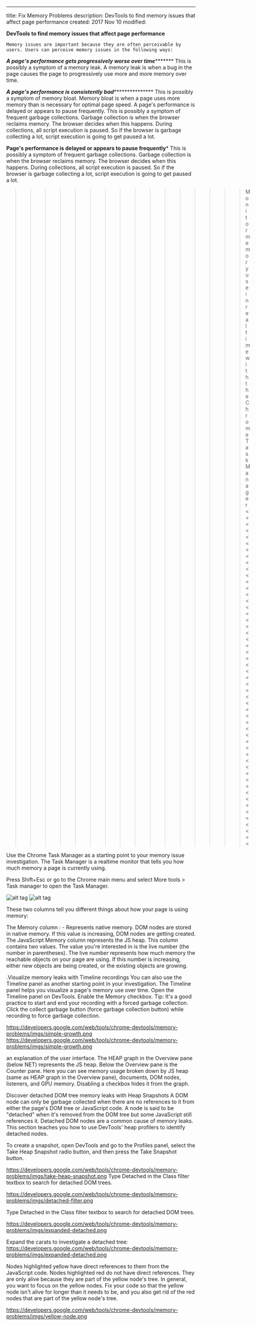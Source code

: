  ---
title: Fix Memory Problems
description: DevTools to find memory issues that affect page performance
created:  2017 Nov 10
modified: 
 
 
 
 **DevTools to find memory issues that affect page performance**

    Memory issues are important because they are often perceivable by users. Users can perceive memory issues in the following ways:

*************************************A page's performance gets progressively worse over time********************************************
This is possibly a symptom of a memory leak.
A memory leak is when a bug in the page causes the page to progressively use more and more memory over time.

*****************************************A page's performance is consistently bad********************************************************
This is possibly a symptom of memory bloat.
Memory bloat is when a page uses more memory than is necessary for optimal page speed.
A page's performance is delayed or appears to pause frequently. This is possibly a symptom of frequent garbage collections. 
Garbage collection is when the browser reclaims memory.
The browser decides when this happens. During collections, all script execution is paused. So if the browser is garbage collecting a lot, 
script execution is going to get paused a lot.

**************************************Page's performance is delayed or appears to pause frequently***************************************
 This is possibly a symptom of frequent garbage collections.
 Garbage collection is when the browser reclaims memory. 
 The browser decides when this happens. During collections, all script execution is paused. 
 So if the browser is garbage collecting a lot, script execution is going to get paused a lot.
 

>>>>>>>>>>>>>>>>Monitor memory use in realtime with the Chrome Task Manager<<<<<<<<<<<<<<<<<<<<<<<<<<<<<<<<<<<<<<<<<<<<<<<<<<<<<

Use the Chrome Task Manager as a starting point to your memory issue investigation. 
The Task Manager is a realtime monitor that tells you how much memory a page is currently using.

Press Shift+Esc or go to the Chrome main menu and select More tools > Task manager to open the Task Manager.

![alt tag](https://developers.google.com/web/tools/chrome-devtools/memory-problems/imgs/task-manager.png)
![alt tag](https://developers.google.com/web/tools/chrome-devtools/memory-problems/imgs/js-memory.png)

These two columns tell you different things about how your page is using memory:

The Memory column : -
Represents native memory. DOM nodes are stored in native memory. If this value is increasing, DOM nodes are getting created.
The JavaScript Memory column represents the JS heap. This column contains two values.
The value you're interested in is the live number (the number in parentheses). 
The live number represents how much memory the reachable objects on your page are using. 
If this number is increasing, either new objects are being created, or the existing objects are growing.

.Visualize memory leaks with Timeline recordings
You can also use the Timeline panel as another starting point in your investigation. 
The Timeline panel helps you visualize a page's memory use over time.
Open the Timeline panel on DevTools.
Enable the Memory checkbox.
Tip: It's a good practice to start and end your recording with a forced garbage collection. 
Click the collect garbage button (force garbage collection button) while recording to force garbage collection.

https://developers.google.com/web/tools/chrome-devtools/memory-problems/imgs/simple-growth.png
https://developers.google.com/web/tools/chrome-devtools/memory-problems/imgs/simple-growth.png
 
 an explanation of the user interface. 
 The HEAP graph in the Overview pane (below NET) represents the JS heap.
 Below the Overview pane is the Counter pane. Here you can see memory usage broken down by JS heap 
 (same as HEAP graph in the Overview pane), documents, DOM nodes, 
 listeners, and GPU memory. Disabling a checkbox hides it from the graph.

Discover detached DOM tree memory leaks with Heap Snapshots
A DOM node can only be garbage collected when there are no references to it from either the page's DOM tree or JavaScript code.
A node is said to be "detached" when it's removed from the DOM tree but some JavaScript still references it. 
Detached DOM nodes are a common cause of memory leaks.
This section teaches you how to use DevTools' heap profilers to identify detached nodes.

To create a snapshot, open DevTools and go to the Profiles panel, select the Take Heap Snapshot radio button, 
and then press the Take Snapshot button.

https://developers.google.com/web/tools/chrome-devtools/memory-problems/imgs/take-heap-snapshot.png
Type Detached in the Class filter textbox to search for detached DOM trees.

https://developers.google.com/web/tools/chrome-devtools/memory-problems/imgs/detached-filter.png

Type Detached in the Class filter textbox to search for detached DOM trees.

https://developers.google.com/web/tools/chrome-devtools/memory-problems/imgs/expanded-detached.png

Expand the carats to investigate a detached tree:
https://developers.google.com/web/tools/chrome-devtools/memory-problems/imgs/expanded-detached.png

Nodes highlighted yellow have direct references to them from the JavaScript code.
Nodes highlighted red do not have direct references. 
They are only alive because they are part of the yellow node's tree. 
In general, you want to focus on the yellow nodes. Fix your code so that the yellow node isn't alive for longer than it needs to be,
and you also get rid of the red nodes that are part of the yellow node's tree.

https://developers.google.com/web/tools/chrome-devtools/memory-problems/imgs/yellow-node.png
